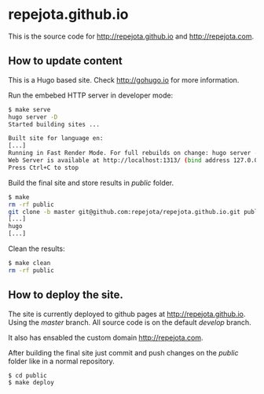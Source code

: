 # repejota.github.io

This is the source code for http://repejota.github.io and http://repejota.com.

## How to update content

This is a Hugo based site. Check http://gohugo.io for more information.

Run the embebed HTTP server in developer mode:


```bash
$ make serve
hugo server -D
Started building sites ...

Built site for language en:
[...]
Running in Fast Render Mode. For full rebuilds on change: hugo server --disableFastRender
Web Server is available at http://localhost:1313/ (bind address 127.0.0.1)
Press Ctrl+C to stop
```

Build the final site and store results in *public* folder.

```bash
$ make
rm -rf public
git clone -b master git@github.com:repejota/repejota.github.io.git public
[...]
hugo
[...]
```

Clean the results:

```bash
$ make clean
rm -rf public
```

## How to deploy the site.

The site is currently deployed to github pages at http://repejota.github.io. 
Using the *master* branch. All source code is on the default *develop* branch.

It also has ensabled the custom domain http://repejota.com.

After building the final site just commit and push changes on the *public* 
folder like in a normal repository.

```bash
$ cd public
$ make deploy
```

